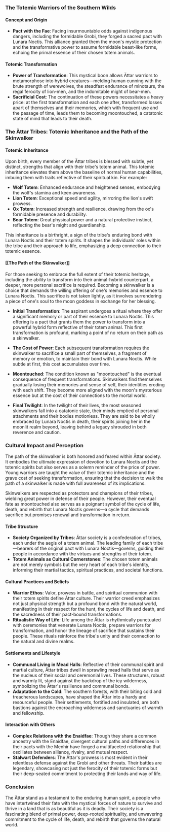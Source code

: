 ### The Totemic Warriors of the Southern Wilds

#### **Concept and Origin**
- **Pact with the Fae**: Facing insurmountable odds against indigenous dangers, including the formidable Grobi, they forged a sacred pact with Lunara Noctis. This alliance granted them the moon's mystic protection and the transformative power to assume formidable beast-like forms, echoing the primal essence of their chosen totem animals.

#### **Totemic Transformation**
- **Power of Transformation**: This mystical boon allows Ättar warriors to metamorphose into hybrid creatures—melding human cunning with the brute strength of werewolves, the steadfast endurance of minotaurs, the regal ferocity of lion-men, and the indomitable might of bear-men.
- **Sacrificial Cost**: The continuation of these powers necessitates a heavy price: at the first transformation and each one after, transformed losses apart of themselves and their memories, which with frequent use and the passage of time, leads them to becoming moontouched, a catatonic state of mind that leads to their death.
### The Ättar Tribes: Totemic Inheritance and the Path of the Skinwalker

#### **Totemic Inheritance**
Upon birth, every member of the Ättar tribes is blessed with subtle, yet distinct, strengths that align with their tribe's totem animal. This totemic inheritance elevates them above the baseline of normal human capabilities, imbuing them with traits reflective of their spiritual kin. For example:
- **Wolf Totem**: Enhanced endurance and heightened senses, embodying the wolf's stamina and keen awareness.
- **Lion Totem**: Exceptional speed and agility, mirroring the lion's swift prowess.
- **Ox Totem**: Increased strength and resilience, drawing from the ox's formidable presence and durability.
- **Bear Totem**: Great physical power and a natural protective instinct, reflecting the bear's might and guardianship.

This inheritance is a birthright, a sign of the tribe's enduring bond with Lunara Noctis and their totem spirits. It shapes the individuals' roles within the tribe and their approach to life, emphasizing a deep connection to their totemic essence.

#### **[[The Path of the Skinwalker]]**
For those seeking to embrace the full extent of their totemic heritage, including the ability to transform into their animal-hybrid counterpart, a deeper, more personal sacrifice is required. Becoming a skinwalker is a choice that demands the willing offering of one's memories and essence to Lunara Noctis. This sacrifice is not taken lightly, as it involves surrendering a piece of one's soul to the moon goddess in exchange for her blessing.

- **Initial Transformation**: The aspirant undergoes a ritual where they offer a significant memory or part of their essence to Lunara Noctis. This offering is a pact that grants them the power to transform into a powerful hybrid form reflective of their totem animal. This first transformation is profound, marking a point of no return on their path as a skinwalker.

- **The Cost of Power**: Each subsequent transformation requires the skinwalker to sacrifice a small part of themselves, a fragment of memory or emotion, to maintain their bond with Lunara Noctis. While subtle at first, this cost accumulates over time.

- **Moontouched**: The condition known as "moontouched" is the eventual consequence of frequent transformations. Skinwalkers find themselves gradually losing their memories and sense of self, their identities eroding with each shift. They become more aligned with the moon's mysterious essence but at the cost of their connections to the mortal world.

- **Final Twilight**: In the twilight of their lives, the most seasoned skinwalkers fall into a catatonic state, their minds emptied of personal attachments and their bodies motionless. They are said to be wholly embraced by Lunara Noctis in death, their spirits joining her in the moonlit realm beyond, leaving behind a legacy shrouded in both reverence and caution.

### Cultural Impact and Perception
The path of the skinwalker is both honored and feared within Ättar society. It embodies the ultimate expression of devotion to Lunara Noctis and the totemic spirits but also serves as a solemn reminder of the price of power. Young warriors are taught the value of their totemic inheritance and the grave cost of seeking transformation, ensuring that the decision to walk the path of a skinwalker is made with full awareness of its implications.

Skinwalkers are respected as protectors and champions of their tribes, wielding great power in defense of their people. However, their eventual fate as moontouched also serves as a poignant symbol of the cycle of life, death, and rebirth that Lunara Noctis governs—a cycle that demands sacrifice but promises renewal and transformation in return.

#### **Tribe Structure**
- **Society Organized by Tribes**: Ättar society is a confederation of tribes, each under the aegis of a totem animal. The leading family of each tribe—bearers of the original pact with Lunara Noctis—governs, guiding their people in accordance with the virtues and strengths of their totem.
- **Totem Animals as Cultural Cornerstones**: The chosen totem animals are not merely symbols but the very heart of each tribe's identity, informing their martial tactics, spiritual practices, and societal functions.

#### **Cultural Practices and Beliefs**
- **Warrior Ethos**: Valor, prowess in battle, and spiritual communion with their totem spirits define Ättar culture. Their warrior creed emphasizes not just physical strength but a profound bond with the natural world, manifesting in their respect for the hunt, the cycles of life and death, and the sacredness of their pact-bound transformations.
- **Ritualistic Way of Life**: Life among the Ättar is rhythmically punctuated with ceremonies that venerate Lunara Noctis, prepare warriors for transformation, and honor the lineage of sacrifice that sustains their people. These rituals reinforce the tribe's unity and their connection to the natural and divine realms.

#### **Settlements and Lifestyle**
- **Communal Living in Mead Halls**: Reflective of their communal spirit and martial culture, Ättar tribes dwell in sprawling mead halls that serve as the nucleus of their social and ceremonial lives. These structures, robust and warmly lit, stand against the backdrop of the icy wilderness, symbolizing the Ättar's resilience and communal bonds.
- **Adaptation to the Cold**: The southern forests, with their biting cold and treacherous landscapes, have shaped the Ättar into a hardy and resourceful people. Their settlements, fortified and insulated, are both bastions against the encroaching wilderness and sanctuaries of warmth and fellowship.

#### **Interaction with Others**
- **Complex Relations with the Enaidfae**: Though they share a common ancestry with the Enaidfae, divergent cultural paths and differences in their pacts with the Menhir have forged a multifaceted relationship that oscillates between alliance, rivalry, and mutual respect.
- **Stalwart Defenders**: The Ättar's prowess is most evident in their relentless defense against the Grobi and other threats. Their battles are legendary, showcasing not just the ferocity of their totemic forms but their deep-seated commitment to protecting their lands and way of life.

### **Conclusion**
The Ättar stand as a testament to the enduring human spirit, a people who have intertwined their fate with the mystical forces of nature to survive and thrive in a land that is as beautiful as it is deadly. Their society is a fascinating blend of primal power, deep-rooted spirituality, and unwavering commitment to the cycle of life, death, and rebirth that governs the natural world.